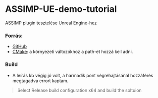 # ASSIMP-UE-demo-tutorial
ASSIMP plugin tesztelése Unreal Engine-hez

### Forrás:
- [GitHub](https://github.com/irajsb/UE4_Assimp/wiki/How-To-Build)
- [CMake](https://cmake.org/download/): a környezeti változókhoz a path-et hozzá kell adni.

### Build
- A leírás kb végig jó volt, a harmadik pont végrehajtásánál hozzáférés megtagadva errort kaptam. 
> Select Release build configuration x64 and build the soltuion




  


    
